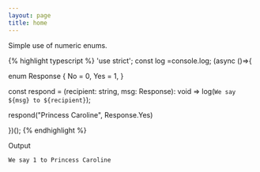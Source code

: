 ```yaml
---
layout: page
title: home
---
```


Simple use of numeric enums.

{% highlight typescript %}
'use strict'; const log =console.log; (async ()=>{

enum Response {
  No = 0,
  Yes = 1,
}

const respond =
  (recipient: string, msg: Response): void =>
    log(`We say ${msg} to ${recipient}`);

respond("Princess Caroline", Response.Yes)

})();
{% endhighlight %}

Output

```
We say 1 to Princess Caroline
```
